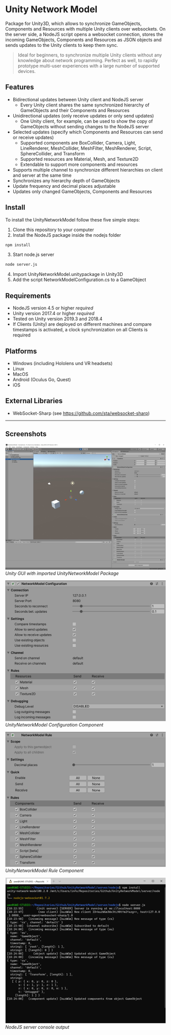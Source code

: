 # Unity Network Model
Package for Unity3D, which allows to synchronize GameObjects, Components and Resources with multiple Unity clients over websockets. On the server side, a NodeJS script opens a websocket connection, stores the incoming GameObjects, Components and Resources as JSON objects and sends updates to the Unity clients to keep them sync.

> Ideal for beginners, to synchronize multiple Unity clients without any knowledge
> about network programming. Perfect as well, to rapidly prototype
> multi-user experiences with a large number of supported devices.

## Features
* Bidirectional updates between Unity client and NodeJS server
   - Every Unity client shares the same synchronized hierarchy of GameObjects and their Components and Resources
* Unidirectional updates (only receive updates or only send updates)
   - One Unity client, for example, can be used to show the copy of GameObjects without sending changes to the NodeJS server
* Selected updates (specify which Components and Resources can send or receive updates)
   - Supported components are BoxCollider, Camera, Light, LineRenderer, MeshCollider, MeshFilter, MeshRenderer, Script, SphereCollider, and Transform
   - Supported resources are Material, Mesh, and Texture2D
   - Extendable to support more components and resources
* Supports multiple channel to synchronize different hierarchies on client and server at the same time
* Synchronizes any hierarchy depth of GameObjects
* Update frequency and decimal places adjustable
* Updates only changed GameObjects, Components and Resources

## Install
To install the UnityNetworkModel follow these five simple steps:
1. Clone this repository to your computer
2. Install the NodeJS package inside the nodejs folder
```sh
npm install
```
3. Start node.js server
```sh
node server.js
```
4. Import UnityNetworkModel.unitypackage in Unity3D
5. Add the script NetworkModelConfiguration.cs to a GameObject

## Requirements
* NodeJS version 4.5 or higher *required*
* Unity version 2017.4 or higher *required*
* Tested on Unity version 2019.3 and 2018.4
* If Clients (Unity) are deployed on different machines and compare timestamps is activated, a clock synchronization on all Clients is required

## Platforms
* Windows (including Hololens und VR headsets)
* Linux
* MacOS
* Android (Oculus Go, Quest)
* iOS

## External Libraries
* WebSocket-Sharp (see https://github.com/sta/websocket-sharp)


-----
## Screenshots

![Unity GUI with imported UnityNetworkModel Package](https://github.com/UweGruenefeld/UnityNetworkModel/blob/master/showcase/unity-gui.jpg?raw=true)
*Unity GUI with imported UnityNetworkModel Package*

![UnityNetworkModel Configuration Component](https://github.com/UweGruenefeld/UnityNetworkModel/blob/master/showcase/unity-config.jpg?raw=true)
*UnityNetworkModel Configuration Component*

![UnityNetworkModel Rule Component](https://github.com/UweGruenefeld/UnityNetworkModel/blob/master/showcase/unity-rules.jpg?raw=true)
*UnityNetworkModel Rule Component*

![NodeJS server console output](https://github.com/UweGruenefeld/UnityNetworkModel/blob/master/showcase/nodejs-console.jpg?raw=true)
*NodeJS server console output*